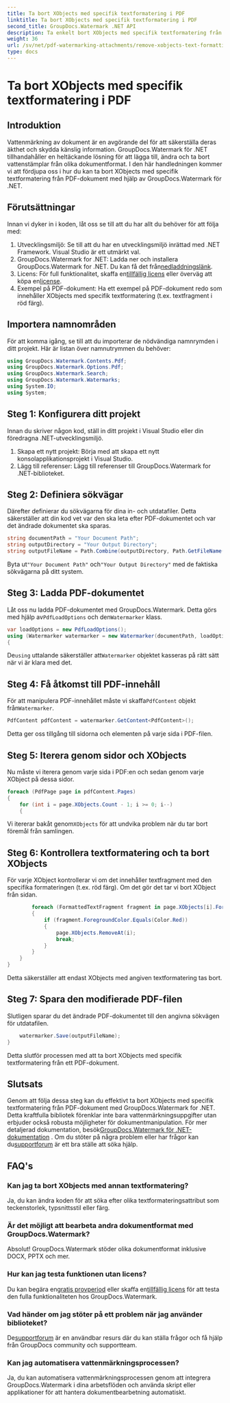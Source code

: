 ```yaml
---
title: Ta bort XObjects med specifik textformatering i PDF
linktitle: Ta bort XObjects med specifik textformatering i PDF
second_title: GroupDocs.Watermark .NET API
description: Ta enkelt bort XObjects med specifik textformatering från PDF-filer med GroupDocs.Watermark för .NET. Följ vår guide för sömlös dokumenthantering.
weight: 36
url: /sv/net/pdf-watermarking-attachments/remove-xobjects-text-formatting-pdf/
type: docs
---
```

# Ta bort XObjects med specifik textformatering i PDF

## Introduktion
Vattenmärkning av dokument är en avgörande del för att säkerställa deras äkthet och skydda känslig information. GroupDocs.Watermark för .NET tillhandahåller en heltäckande lösning för att lägga till, ändra och ta bort vattenstämplar från olika dokumentformat. I den här handledningen kommer vi att fördjupa oss i hur du kan ta bort XObjects med specifik textformatering från PDF-dokument med hjälp av GroupDocs.Watermark för .NET.
## Förutsättningar
Innan vi dyker in i koden, låt oss se till att du har allt du behöver för att följa med:
1. Utvecklingsmiljö: Se till att du har en utvecklingsmiljö inrättad med .NET Framework. Visual Studio är ett utmärkt val.
2.  GroupDocs.Watermark for .NET: Ladda ner och installera GroupDocs.Watermark for .NET. Du kan få det från[nedladdningslänk](https://releases.groupdocs.com/Watermark/net/).
3.  Licens: För full funktionalitet, skaffa en[tillfällig licens](https://purchase.groupdocs.com/temporary-licens/) eller överväg att köpa en[license](https://purchase.groupdocs.com/buy).
4. Exempel på PDF-dokument: Ha ett exempel på PDF-dokument redo som innehåller XObjects med specifik textformatering (t.ex. textfragment i röd färg).

## Importera namnområden
För att komma igång, se till att du importerar de nödvändiga namnrymden i ditt projekt. Här är listan över namnutrymmen du behöver:
```csharp
using GroupDocs.Watermark.Contents.Pdf;
using GroupDocs.Watermark.Options.Pdf;
using GroupDocs.Watermark.Search;
using GroupDocs.Watermark.Watermarks;
using System.IO;
using System;
```
## Steg 1: Konfigurera ditt projekt
Innan du skriver någon kod, ställ in ditt projekt i Visual Studio eller din föredragna .NET-utvecklingsmiljö.
1. Skapa ett nytt projekt: Börja med att skapa ett nytt konsolapplikationsprojekt i Visual Studio.
2. Lägg till referenser: Lägg till referenser till GroupDocs.Watermark for .NET-biblioteket.
## Steg 2: Definiera sökvägar
Därefter definierar du sökvägarna för dina in- och utdatafiler. Detta säkerställer att din kod vet var den ska leta efter PDF-dokumentet och var det ändrade dokumentet ska sparas.
```csharp
string documentPath = "Your Document Path";
string outputDirectory = "Your Output Directory";
string outputFileName = Path.Combine(outputDirectory, Path.GetFileName(documentPath));
```
 Byta ut`"Your Document Path"` och`"Your Output Directory"` med de faktiska sökvägarna på ditt system.
## Steg 3: Ladda PDF-dokumentet
 Låt oss nu ladda PDF-dokumentet med GroupDocs.Watermark. Detta görs med hjälp av`PdfLoadOptions` och den`Watermarker` klass.
```csharp
var loadOptions = new PdfLoadOptions();
using (Watermarker watermarker = new Watermarker(documentPath, loadOptions))
{
```
 De`using` uttalande säkerställer att`Watermarker` objektet kasseras på rätt sätt när vi är klara med det.
## Steg 4: Få åtkomst till PDF-innehåll
 För att manipulera PDF-innehållet måste vi skaffa`PdfContent` objekt från`Watermarker`.
```csharp
PdfContent pdfContent = watermarker.GetContent<PdfContent>();
```
Detta ger oss tillgång till sidorna och elementen på varje sida i PDF-filen.
## Steg 5: Iterera genom sidor och XObjects
Nu måste vi iterera genom varje sida i PDF:en och sedan genom varje XObject på dessa sidor.
```csharp
foreach (PdfPage page in pdfContent.Pages)
{
    for (int i = page.XObjects.Count - 1; i >= 0; i--)
    {
```
 Vi itererar bakåt genom`XObjects` för att undvika problem när du tar bort föremål från samlingen.
## Steg 6: Kontrollera textformatering och ta bort XObjects
För varje XObject kontrollerar vi om det innehåller textfragment med den specifika formateringen (t.ex. röd färg). Om det gör det tar vi bort XObject från sidan.
```csharp
        foreach (FormattedTextFragment fragment in page.XObjects[i].FormattedTextFragments)
        {
            if (fragment.ForegroundColor.Equals(Color.Red))
            {
                page.XObjects.RemoveAt(i);
                break;
            }
        }
    }
}
```
Detta säkerställer att endast XObjects med angiven textformatering tas bort.
## Steg 7: Spara den modifierade PDF-filen
Slutligen sparar du det ändrade PDF-dokumentet till den angivna sökvägen för utdatafilen.
```csharp
    watermarker.Save(outputFileName);
}
```
Detta slutför processen med att ta bort XObjects med specifik textformatering från ett PDF-dokument.

## Slutsats
Genom att följa dessa steg kan du effektivt ta bort XObjects med specifik textformatering från PDF-dokument med GroupDocs.Watermark for .NET. Detta kraftfulla bibliotek förenklar inte bara vattenmärkningsuppgifter utan erbjuder också robusta möjligheter för dokumentmanipulation. För mer detaljerad dokumentation, besök[GroupDocs.Watermark för .NET-dokumentation](https://tutorials.groupdocs.com/Watermark/net/) . Om du stöter på några problem eller har frågor kan du[supportforum](https://forum.groupdocs.com/c/watermark/19) är ett bra ställe att söka hjälp.
## FAQ's
### Kan jag ta bort XObjects med annan textformatering?
Ja, du kan ändra koden för att söka efter olika textformateringsattribut som teckenstorlek, typsnittsstil eller färg.
### Är det möjligt att bearbeta andra dokumentformat med GroupDocs.Watermark?
Absolut! GroupDocs.Watermark stöder olika dokumentformat inklusive DOCX, PPTX och mer.
### Hur kan jag testa funktionen utan licens?
 Du kan begära en[gratis provperiod](https://releases.groupdocs.com/) eller skaffa en[tillfällig licens](https://purchase.groupdocs.com/temporary-license/) för att testa den fulla funktionaliteten hos GroupDocs.Watermark.
### Vad händer om jag stöter på ett problem när jag använder biblioteket?
 De[supportforum](https://forum.groupdocs.com/c/watermark/19) är en användbar resurs där du kan ställa frågor och få hjälp från GroupDocs community och supportteam.
### Kan jag automatisera vattenmärkningsprocessen?
Ja, du kan automatisera vattenmärkningsprocessen genom att integrera GroupDocs.Watermark i dina arbetsflöden och använda skript eller applikationer för att hantera dokumentbearbetning automatiskt.